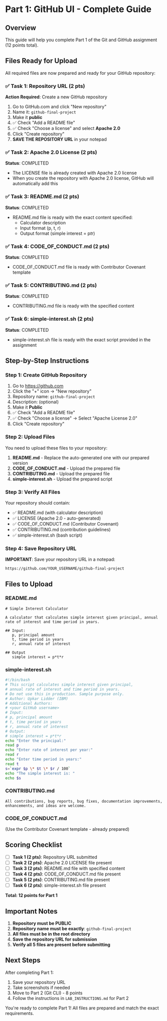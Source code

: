 # Part 1: GitHub UI - Complete Guide

## Overview
This guide will help you complete Part 1 of the Git and GitHub assignment (12 points total).

## Files Ready for Upload

All required files are now prepared and ready for your GitHub repository:

### ✅ Task 1: Repository URL (2 pts)
**Action Required**: Create a new GitHub repository
1. Go to GitHub.com and click "New repository"
2. Name it: `github-final-project`
3. Make it **public**
4. ✅ Check "Add a README file"
5. ✅ Check "Choose a license" and select **Apache 2.0**
6. Click "Create repository"
7. **SAVE THE REPOSITORY URL** in your notepad

### ✅ Task 2: Apache 2.0 License (2 pts)
**Status**: COMPLETED
- The LICENSE file is already created with Apache 2.0 license
- When you create the repository with Apache 2.0 license, GitHub will automatically add this

### ✅ Task 3: README.md (2 pts)
**Status**: COMPLETED
- README.md file is ready with the exact content specified:
  - Calculator description
  - Input format (p, t, r)
  - Output format (simple interest = p*t*r)

### ✅ Task 4: CODE_OF_CONDUCT.md (2 pts)
**Status**: COMPLETED
- CODE_OF_CONDUCT.md file is ready with Contributor Covenant template

### ✅ Task 5: CONTRIBUTING.md (2 pts)
**Status**: COMPLETED
- CONTRIBUTING.md file is ready with the specified content

### ✅ Task 6: simple-interest.sh (2 pts)
**Status**: COMPLETED
- simple-interest.sh file is ready with the exact script provided in the assignment

## Step-by-Step Instructions

### Step 1: Create GitHub Repository
1. Go to https://github.com
2. Click the "+" icon → "New repository"
3. Repository name: `github-final-project`
4. Description: (optional)
5. Make it **Public**
6. ✅ Check "Add a README file"
7. ✅ Check "Choose a license" → Select "Apache License 2.0"
8. Click "Create repository"

### Step 2: Upload Files
You need to upload these files to your repository:

1. **README.md** - Replace the auto-generated one with our prepared version
2. **CODE_OF_CONDUCT.md** - Upload the prepared file
3. **CONTRIBUTING.md** - Upload the prepared file  
4. **simple-interest.sh** - Upload the prepared script

### Step 3: Verify All Files
Your repository should contain:
- ✅ README.md (with calculator description)
- ✅ LICENSE (Apache 2.0 - auto-generated)
- ✅ CODE_OF_CONDUCT.md (Contributor Covenant)
- ✅ CONTRIBUTING.md (contribution guidelines)
- ✅ simple-interest.sh (bash script)

### Step 4: Save Repository URL
**IMPORTANT**: Save your repository URL in a notepad:
```
https://github.com/YOUR_USERNAME/github-final-project
```

## Files to Upload

### README.md
```
# Simple Interest Calculator

A calculator that calculates simple interest given principal, annual rate of interest and time period in years.

## Input:
   p, principal amount
   t, time period in years
   r, annual rate of interest

## Output
   simple interest = p*t*r
```

### simple-interest.sh
```bash
#!/bin/bash
# This script calculates simple interest given principal,
# annual rate of interest and time period in years.
# Do not use this in production. Sample purpose only.
# Author: Upkar Lidder (IBM)
# Additional Authors:
# <your GitHub username>
# Input:
# p, principal amount
# t, time period in years
# r, annual rate of interest
# Output:
# simple interest = p*t*r
echo "Enter the principal:"
read p
echo "Enter rate of interest per year:"
read r
echo "Enter time period in years:"
read t
s=`expr $p \* $t \* $r / 100`
echo "The simple interest is: "
echo $s
```

### CONTRIBUTING.md
```
All contributions, bug reports, bug fixes, documentation improvements, enhancements, and ideas are welcome.
```

### CODE_OF_CONDUCT.md
(Use the Contributor Covenant template - already prepared)

## Scoring Checklist

- [ ] **Task 1 (2 pts)**: Repository URL submitted
- [ ] **Task 2 (2 pts)**: Apache 2.0 LICENSE file present
- [ ] **Task 3 (2 pts)**: README.md file with specified content
- [ ] **Task 4 (2 pts)**: CODE_OF_CONDUCT.md file present
- [ ] **Task 5 (2 pts)**: CONTRIBUTING.md file present
- [ ] **Task 6 (2 pts)**: simple-interest.sh file present

**Total: 12 points for Part 1**

## Important Notes

1. **Repository must be PUBLIC**
2. **Repository name must be exactly**: `github-final-project`
3. **All files must be in the root directory**
4. **Save the repository URL for submission**
5. **Verify all 5 files are present before submitting**

## Next Steps

After completing Part 1:
1. Save your repository URL
2. Take screenshots if needed
3. Move to Part 2 (Git CLI) - 8 points
4. Follow the instructions in `LAB_INSTRUCTIONS.md` for Part 2

You're ready to complete Part 1! All files are prepared and match the exact requirements.
